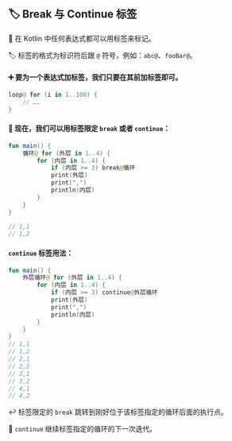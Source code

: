 ## 🏷️ Break 与 Continue 标签

🔖 在 Kotlin 中任何表达式都可以用标签来标记。

🏷️ 标签的格式为标识符后跟 `@` 符号，例如：`abc@`、`fooBar@`。

#### ➕ 要为一个表达式加标签，我们只要在其前加标签即可。

```kotlin
loop@ for (i in 1..100) {
    // ……
}
```

#### 🔀 现在，我们可以用标签限定 `break` 或者 `continue`：

```kotlin
fun main() {
    循环@ for (外层 in 1..4) {
        for (内层 in 1..4) {
            if (内层 >= 3) break@循环
            print(外层)
            print(",")
            println(内层)
        }
    }
}

// 1,1
// 1,2
```

#### `continue` 标签用法：

```kotlin
fun main() {
    外层循环@ for (外层 in 1..4) {
        for (内层 in 1..4) {
            if (内层 >= 3) continue@外层循环
            print(外层)
            print(",")
            println(内层)
        }
    }
}
// 1,1
// 1,2
// 2,1
// 2,2
// 3,1
// 3,2
// 4,1
// 4,2
```

↩️ 标签限定的 `break` 跳转到刚好位于该标签指定的循环后面的执行点。

🔄 `continue` 继续标签指定的循环的下一次迭代。